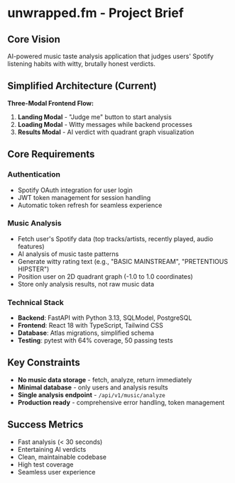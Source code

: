 # unwrapped.fm - Project Brief

## Core Vision
AI-powered music taste analysis application that judges users' Spotify listening habits with witty, brutally honest verdicts.

## Simplified Architecture (Current)
**Three-Modal Frontend Flow:**
1. **Landing Modal** - "Judge me" button to start analysis
2. **Loading Modal** - Witty messages while backend processes
3. **Results Modal** - AI verdict with quadrant graph visualization

## Core Requirements

### Authentication
- Spotify OAuth integration for user login
- JWT token management for session handling
- Automatic token refresh for seamless experience

### Music Analysis
- Fetch user's Spotify data (top tracks/artists, recently played, audio features)
- AI analysis of music taste patterns
- Generate witty rating text (e.g., "BASIC MAINSTREAM", "PRETENTIOUS HIPSTER")
- Position user on 2D quadrant graph (-1.0 to 1.0 coordinates)
- Store only analysis results, not raw music data

### Technical Stack
- **Backend**: FastAPI with Python 3.13, SQLModel, PostgreSQL
- **Frontend**: React 18 with TypeScript, Tailwind CSS
- **Database**: Atlas migrations, simplified schema
- **Testing**: pytest with 64% coverage, 50 passing tests

## Key Constraints
- **No music data storage** - fetch, analyze, return immediately
- **Minimal database** - only users and analysis results
- **Single analysis endpoint** - `/api/v1/music/analyze`
- **Production ready** - comprehensive error handling, token management

## Success Metrics
- Fast analysis (< 30 seconds)
- Entertaining AI verdicts
- Clean, maintainable codebase
- High test coverage
- Seamless user experience
